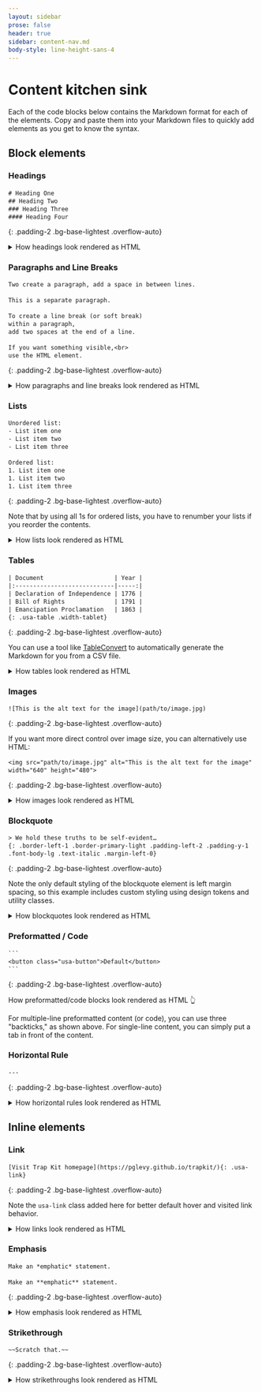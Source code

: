 ```yaml
---
layout: sidebar
prose: false
header: true
sidebar: content-nav.md
body-style: line-height-sans-4
---
```


# Content kitchen sink
Each of the code blocks below contains the Markdown format for each of the elements. Copy and paste them into your Markdown files to quickly add elements as you get to know the syntax.

## Block elements

### Headings

```
# Heading One
## Heading Two
### Heading Three
#### Heading Four
```
{: .padding-2 .bg-base-lightest .overflow-auto}

<details markdown="1" class="margin-top-2 margin-bottom-6">
<summary>How headings look rendered as HTML</summary>
# Heading One
## Heading Two
### Heading Three
#### Heading Four
</details>

### Paragraphs and Line Breaks

```
Two create a paragraph, add a space in between lines.

This is a separate paragraph.

To create a line break (or soft break)  
within a paragraph,  
add two spaces at the end of a line.

If you want something visible,<br>
use the HTML element.
```
{: .padding-2 .bg-base-lightest .overflow-auto}

<details markdown="1" class="margin-top-2 margin-bottom-6">
<summary>How paragraphs and line breaks look rendered as HTML</summary>
Two create a paragraph, add a space in between lines.

This is a separate paragraph.

To create a line break (or soft break)  
within a paragraph,  
add two spaces at the end of a line.

If you want something visible,<br>
use the HTML element.
</details>

### Lists

```
Unordered list:
- List item one
- List item two
- List item three

Ordered list:
1. List item one
1. List item two
1. List item three
```
{: .padding-2 .bg-base-lightest .overflow-auto}

Note that by using all 1s for ordered lists, you have to renumber your lists if you reorder the contents.

<details markdown="1" class="margin-top-2 margin-bottom-6">
<summary>How lists look rendered as HTML</summary>
Unordered list:
- List item one
- List item two
- List item three

Ordered list:
1. List item one
1. List item two
1. List item three
</details>

### Tables

```
| Document                    | Year |
|:----------------------------|-----:|
| Declaration of Independence | 1776 |
| Bill of Rights              | 1791 |
| Emancipation Proclamation   | 1863 |
{: .usa-table .width-tablet}
```
{: .padding-2 .bg-base-lightest .overflow-auto}

You can use a tool like [TableConvert](https://tableconvert.com/) to automatically generate the Markdown for you from a CSV file.

<details markdown="1" class="margin-top-2 margin-bottom-6">
<summary>How tables look rendered as HTML</summary>

| Document                    | Year |
|:----------------------------|-----:|
| Declaration of Independence | 1776 |
| Bill of Rights              | 1791 |
| Emancipation Proclamation   | 1863 |
{: .usa-table .width-tablet}
</details>

### Images

```
![This is the alt text for the image](path/to/image.jpg)
```
{: .padding-2 .bg-base-lightest .overflow-auto}

If you want more direct control over image size, you can alternatively use HTML:  


```
<img src="path/to/image.jpg" alt="This is the alt text for the image" width="640" height="480">
```
{: .padding-2 .bg-base-lightest .overflow-auto}

<details markdown="1" class="margin-top-2 margin-bottom-6">
<summary>How images look rendered as HTML</summary>
![This is the alt text for the image](../assets/img/workspace.jpg)
</details>

### Blockquote

```
> We hold these truths to be self-evident…
{: .border-left-1 .border-primary-light .padding-left-2 .padding-y-1 .font-body-lg .text-italic .margin-left-0}
```
{: .padding-2 .bg-base-lightest .overflow-auto}

Note the only default styling of the blockquote element is left margin spacing, so this example includes custom styling using design tokens and utility classes.


<details markdown="1" class="margin-top-2 margin-bottom-6">
<summary>How blockquotes look rendered as HTML</summary>
> We hold these truths to be self-evident…
{: .border-left-1 .border-primary-light .padding-left-2 .padding-y-1 .font-body-lg .text-italic .margin-left-0}
</details>

### Preformatted / Code

    ```
    <button class="usa-button">Default</button>
    ```
{: .padding-2 .bg-base-lightest .overflow-auto}

How preformatted/code blocks look rendered as HTML 👆

For multiple-line preformatted content (or code), you can use three "backticks," as shown above. For single-line content, you can simply put a tab in front of the content.

### Horizontal Rule

```
---
```
{: .padding-2 .bg-base-lightest .overflow-auto}

<details markdown="1" class="margin-top-2 margin-bottom-6">
<summary>How horizontal rules look rendered as HTML</summary>
---
</details>

## Inline elements

### Link

```
[Visit Trap Kit homepage](https://pglevy.github.io/trapkit/){: .usa-link}
```
{: .padding-2 .bg-base-lightest .overflow-auto}

Note the `usa-link` class added here for better default hover and visited link behavior.

<details markdown="1" class="margin-top-2 margin-bottom-6">
<summary>How links look rendered as HTML</summary>
[Visit Trap Kit homepage](https://pglevy.github.io/trapkit/){: .usa-link}
</details>

### Emphasis

```
Make an *emphatic* statement.

Make an **emphatic** statement.
```
{: .padding-2 .bg-base-lightest .overflow-auto}

<details markdown="1" class="margin-top-2 margin-bottom-6">
<summary>How emphasis look rendered as HTML</summary>
Make an *emphatic* statement.

Make an **emphatic** statement.
</details>

### Strikethrough

```
~~Scratch that.~~
```
{: .padding-2 .bg-base-lightest .overflow-auto}

<details markdown="1" class="margin-top-2 margin-bottom-6">
<summary>How strikethroughs look rendered as HTML</summary>
~~Scratch that.~~
</details>